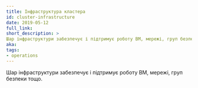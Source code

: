 ```yaml
---
title: Інфраструктура кластера
id: cluster-infrastructure
date: 2019-05-12
full_link:
short_description: >
Шар інфраструктури забезпечує і підтримує роботу ВМ, мережі, груп безпеки тощо.
aka:
tags:
- operations
---
```

 <!-- The infrastructure layer provides and maintains VMs, networking, security groups and others. -->
Шар інфраструктури забезпечує і підтримує роботу ВМ, мережі, груп безпеки тощо.
